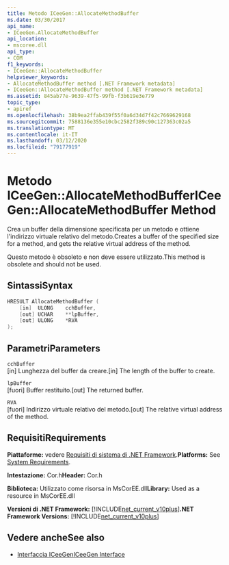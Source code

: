 ```yaml
---
title: Metodo ICeeGen::AllocateMethodBuffer
ms.date: 03/30/2017
api_name:
- ICeeGen.AllocateMethodBuffer
api_location:
- mscoree.dll
api_type:
- COM
f1_keywords:
- ICeeGen::AllocateMethodBuffer
helpviewer_keywords:
- AllocateMethodBuffer method [.NET Framework metadata]
- ICeeGen::AllocateMethodBuffer method [.NET Framework metadata]
ms.assetid: 845ab77e-9639-47f5-99fb-f3b619e3e779
topic_type:
- apiref
ms.openlocfilehash: 38b9ea2ffab439f55f0a6d34d7f42c7669629168
ms.sourcegitcommit: 7588136e355e10cbc2582f389c90c127363c02a5
ms.translationtype: MT
ms.contentlocale: it-IT
ms.lasthandoff: 03/12/2020
ms.locfileid: "79177919"
---
```

# <a name="iceegenallocatemethodbuffer-method"></a><span data-ttu-id="5a7f8-102">Metodo ICeeGen::AllocateMethodBuffer</span><span class="sxs-lookup"><span data-stu-id="5a7f8-102">ICeeGen::AllocateMethodBuffer Method</span></span>
<span data-ttu-id="5a7f8-103">Crea un buffer della dimensione specificata per un metodo e ottiene l'indirizzo virtuale relativo del metodo.</span><span class="sxs-lookup"><span data-stu-id="5a7f8-103">Creates a buffer of the specified size for a method, and gets the relative virtual address of the method.</span></span>  
  
 <span data-ttu-id="5a7f8-104">Questo metodo è obsoleto e non deve essere utilizzato.</span><span class="sxs-lookup"><span data-stu-id="5a7f8-104">This method is obsolete and should not be used.</span></span>  
  
## <a name="syntax"></a><span data-ttu-id="5a7f8-105">Sintassi</span><span class="sxs-lookup"><span data-stu-id="5a7f8-105">Syntax</span></span>  
  
```cpp  
HRESULT AllocateMethodBuffer (
    [in]  ULONG    cchBuffer,
    [out] UCHAR    **lpBuffer,  
    [out] ULONG    *RVA  
);  
```  
  
## <a name="parameters"></a><span data-ttu-id="5a7f8-106">Parametri</span><span class="sxs-lookup"><span data-stu-id="5a7f8-106">Parameters</span></span>  
 `cchBuffer`  
 <span data-ttu-id="5a7f8-107">[in] Lunghezza del buffer da creare.</span><span class="sxs-lookup"><span data-stu-id="5a7f8-107">[in] The length of the buffer to create.</span></span>  
  
 `lpBuffer`  
 <span data-ttu-id="5a7f8-108">[fuori] Buffer restituito.</span><span class="sxs-lookup"><span data-stu-id="5a7f8-108">[out] The returned buffer.</span></span>  
  
 `RVA`  
 <span data-ttu-id="5a7f8-109">[fuori] Indirizzo virtuale relativo del metodo.</span><span class="sxs-lookup"><span data-stu-id="5a7f8-109">[out] The relative virtual address of the method.</span></span>  
  
## <a name="requirements"></a><span data-ttu-id="5a7f8-110">Requisiti</span><span class="sxs-lookup"><span data-stu-id="5a7f8-110">Requirements</span></span>  
 <span data-ttu-id="5a7f8-111">**Piattaforme:** vedere [Requisiti di sistema di .NET Framework](../../../../docs/framework/get-started/system-requirements.md).</span><span class="sxs-lookup"><span data-stu-id="5a7f8-111">**Platforms:** See [System Requirements](../../../../docs/framework/get-started/system-requirements.md).</span></span>  
  
 <span data-ttu-id="5a7f8-112">**Intestazione:** Cor.h</span><span class="sxs-lookup"><span data-stu-id="5a7f8-112">**Header:** Cor.h</span></span>  
  
 <span data-ttu-id="5a7f8-113">**Biblioteca:** Utilizzato come risorsa in MsCorEE.dll</span><span class="sxs-lookup"><span data-stu-id="5a7f8-113">**Library:** Used as a resource in MsCorEE.dll</span></span>  
  
 <span data-ttu-id="5a7f8-114">**Versioni di .NET Framework:** [!INCLUDE[net_current_v10plus](../../../../includes/net-current-v10plus-md.md)]</span><span class="sxs-lookup"><span data-stu-id="5a7f8-114">**.NET Framework Versions:** [!INCLUDE[net_current_v10plus](../../../../includes/net-current-v10plus-md.md)]</span></span>  
  
## <a name="see-also"></a><span data-ttu-id="5a7f8-115">Vedere anche</span><span class="sxs-lookup"><span data-stu-id="5a7f8-115">See also</span></span>

- [<span data-ttu-id="5a7f8-116">Interfaccia ICeeGen</span><span class="sxs-lookup"><span data-stu-id="5a7f8-116">ICeeGen Interface</span></span>](../../../../docs/framework/unmanaged-api/metadata/iceegen-interface.md)
